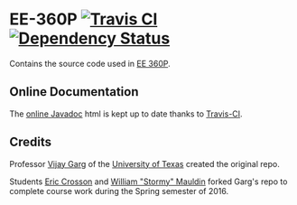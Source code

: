 # EE-360P [![Travis CI](https://travis-ci.org/stormosson/EE-360P.svg?branch=master)](https://travis-ci.org/stormosson/EE-360P) [![Dependency Status](https://gemnasium.com/stormosson/EE-360P.svg)](https://gemnasium.com/stormosson/EE-360P)

Contains the source code used in [EE 360P](http://www.ece.utexas.edu/undergraduate/courses/360p).

## Online Documentation

The [online Javadoc](http://stormosson.github.io) html is kept up to date thanks to [Travis-CI](https://travis-ci.org).

## Credits

Professor [Vijay Garg](https://github.com/vijaygarg1) of the [University of Texas](http://www.ece.utexas.edu) created the original repo.

Students [Eric Crosson](https://github.com/ericcrosson) and [William "Stormy" Mauldin](https://github.com/stormymauldin) forked Garg's repo to complete course work during the Spring semester of 2016.
